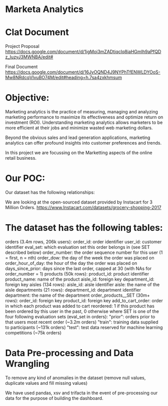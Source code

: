 # Marketa Analytics

# Clat Document

Project Proposal
https://docs.google.com/document/d/1igMoi3mZADtiqcIq8iaHGmIh9aPfQDz_IuzyJ3MWNBA/edit#

Final Document
https://docs.google.com/document/d/16JvOQND4J9NYPhTfENWLDYOoS-Mw8NRdcqVIvuBO74M/edit#heading=h.7sa4zxkhmsum


# Objective:
Marketing analytics is the practice of measuring, managing and analyzing marketing performance to maximize its effectiveness and optimize return on investment (ROI). Understanding marketing analytics allows marketers to be more efficient at their jobs and minimize wasted web marketing dollars.

Beyond the obvious sales and lead generation applications, marketing analytics can offer profound insights into customer preferences and trends.  

In this project we are focussing on the Marketting aspects of the online retail business.

# Our POC:
Our dataset has the following relationships:

We are looking at the open-sourced dataset provided by Instacart for 3 Million Orders.
https://www.Instacart.com/datasets/grocery-shopping-2017

# The dataset has the following tables:
 orders (3.4m rows, 206k users):
order_id: order identifier
user_id: customer identifier
eval_set: which evaluation set this order belongs in (see SET described below)
order_number: the order sequence number for this user (1 = first, n = nth)
order_dow: the day of the week the order was placed on
order_hour_of_day: the hour of the day the order was placed on
days_since_prior: days since the last order, capped at 30 (with NAs for order_number = 1)
 products (50k rows):
product_id: product identifier
product_name: name of the product
aisle_id: foreign key
department_id: foreign key
 aisles (134 rows):
aisle_id: aisle identifier
aisle: the name of the aisle
 departments (21 rows):
department_id: department identifier
department: the name of the department
 order_products__SET (30m+ rows):
order_id: foreign key
product_id: foreign key
add_to_cart_order: order in which each product was added to cart
reordered: 1 if this product has been ordered by this user in the past, 0 otherwise
where SET is one of the four following evaluation sets (eval_set in orders):
"prior": orders prior to that users most recent order (~3.2m orders)
"train": training data supplied to participants (~131k orders)
"test": test data reserved for machine learning competitions (~75k orders)
 

# Data Pre-processing and Data Wrangling
To remove any kind of anomalies in the dataset (remove null values, duplicate values and fill missing values)

We have used pandas, xsv and trifacta in the event of pre-processing our data for the purpose of building the dashboard.

